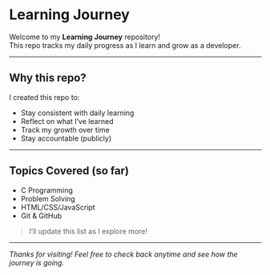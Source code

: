 # Learning Journey

Welcome to my **Learning Journey** repository!  
This repo tracks my daily progress as I learn and grow as a developer. 

---

## Why this repo?

I created this repo to:
- Stay consistent with daily learning
- Reflect on what I’ve learned
- Track my growth over time
- Stay accountable (publicly)

---

## Topics Covered (so far)

- C Programming
- Problem Solving
- HTML/CSS/JavaScript
- Git & GitHub

> I’ll update this list as I explore more! 

---

_Thanks for visiting! Feel free to check back anytime and see how the journey is going._ 
